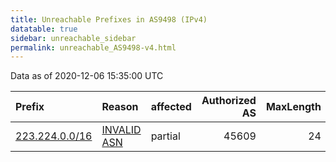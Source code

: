 ```yaml
---
title: Unreachable Prefixes in AS9498 (IPv4)
datatable: true
sidebar: unreachable_sidebar
permalink: unreachable_AS9498-v4.html
---
```


Data as of 2020-12-06 15:35:00 UTC


<div class="datatable-begin"></div>

| Prefix                                                 | Reason                                                                                               | affected   |   Authorized AS |   MaxLength | Anchor                                       |   unreachable /24s |
|:-------------------------------------------------------|:-----------------------------------------------------------------------------------------------------|:-----------|----------------:|------------:|:---------------------------------------------|-------------------:|
| [223.224.0.0/16](https://stat.ripe.net/223.224.0.0/16) | [INVALID ASN](https://rpki-validator.ripe.net/announcement-preview?asn=AS9498&prefix=223.224.0.0/16) | partial    |           45609 |          24 | [APNIC](unreachable_APNIC_RPKI_Root-v4.html) |                256 |

<div class="datatable-end"></div>
